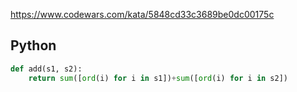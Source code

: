 https://www.codewars.com/kata/5848cd33c3689be0dc00175c

## Python
```python
def add(s1, s2):
    return sum([ord(i) for i in s1])+sum([ord(i) for i in s2])
```